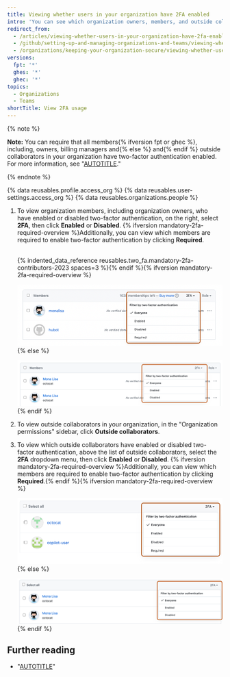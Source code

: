 ```yaml
---
title: Viewing whether users in your organization have 2FA enabled
intro: 'You can see which organization owners, members, and outside collaborators have enabled two-factor authentication{% ifversion mandatory-2fa-required-overview %} or are required to do so{% endif %}.'
redirect_from:
  - /articles/viewing-whether-users-in-your-organization-have-2fa-enabled
  - /github/setting-up-and-managing-organizations-and-teams/viewing-whether-users-in-your-organization-have-2fa-enabled
  - /organizations/keeping-your-organization-secure/viewing-whether-users-in-your-organization-have-2fa-enabled
versions:
  fpt: '*'
  ghes: '*'
  ghec: '*'
topics:
  - Organizations
  - Teams
shortTitle: View 2FA usage
---
```


{% note %}

**Note:** You can require that all members{% ifversion fpt or ghec %}, including, owners, billing managers and{% else %} and{% endif %} outside collaborators in your organization have two-factor authentication enabled. For more information, see "[AUTOTITLE](/organizations/keeping-your-organization-secure/managing-two-factor-authentication-for-your-organization/requiring-two-factor-authentication-in-your-organization)."

{% endnote %}

{% data reusables.profile.access_org %}
{% data reusables.user-settings.access_org %}
{% data reusables.organizations.people %}
1. To view organization members, including organization owners, who have enabled or disabled two-factor authentication, on the right, select **2FA**, then click **Enabled** or **Disabled**. {% ifversion mandatory-2fa-required-overview %}Additionally, you can view which members are required to enable two-factor authentication by clicking **Required**.<br><br>

   {% indented_data_reference reusables.two_fa.mandatory-2fa-contributors-2023 spaces=3 %}{% endif %}{% ifversion mandatory-2fa-required-overview %}

   ![Screenshot of the list of organization members. A dropdown menu, labeled "2FA", is expanded and outlined in orange.](/assets/images/help/2fa/filter-org-members-by-2fa-required.png){% else %}

   ![Screenshot of the list of organization members. A dropdown menu, labeled "2FA", is expanded and outlined in orange.](/assets/images/help/2fa/filter-org-members-by-2fa.png){% endif %}

1. To view outside collaborators in your organization, in the "Organization permissions" sidebar, click **Outside collaborators**.
1. To view which outside collaborators have enabled or disabled two-factor authentication, above the list of outside collaborators, select the **2FA** dropdown menu, then click **Enabled** or **Disabled**. {% ifversion mandatory-2fa-required-overview %}Additionally, you can view which members are required to enable two-factor authentication by clicking **Required**.{% endif %}{% ifversion mandatory-2fa-required-overview %}

   ![Screenshot of the list of outside collaborators. A dropdown menu, labeled "2FA", is expanded and outlined in orange.](/assets/images/help/2fa/filter-org-collaborator-by-2fa-required.png){% else %}

   ![Screenshot of the list of outside collaborators. A dropdown menu, labeled "2FA", is expanded and outlined in orange.](/assets/images/help/2fa/filter-outside-collaborators-by-2fa.png){% endif %}

## Further reading

- "[AUTOTITLE](/account-and-profile/setting-up-and-managing-your-personal-account-on-github/managing-your-membership-in-organizations/viewing-peoples-roles-in-an-organization)"

